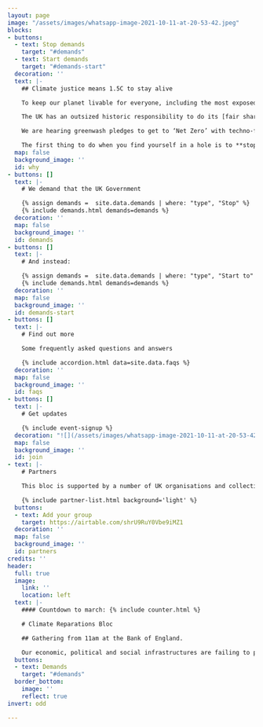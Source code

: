 ```yaml
---
layout: page
image: "/assets/images/whatsapp-image-2021-10-11-at-20-53-42.jpeg"
blocks:
- buttons:
  - text: Stop demands
    target: "#demands"
  - text: Start demands
    target: "#demands-start"
  decoration: ''
  text: |-
    ## Climate justice means 1.5C to stay alive

    To keep our planet livable for everyone, including the most exposed and marginalised among us, we need to **keep global heating to no more than 1.5C temperature increase**. Our world is already nearly 1.2C hotter. Those least responsible are already paying the highest price and have the least resources to protect themselves from raging climate impacts.

    The UK has an outsized historic responsibility to do its [fair share](https://waronwant.org/sites/default/files/20-21_FairShareUK_Infographic_web.pdf) and lead the world in meeting the global climate goal of 1.5C set by the Paris Agreement. Our country is disproportionately responsible for carbon emissions after profiting for over 400 years from slavery, colonialism and the continued extraction and exploitation of communities in the Global South.

    We are hearing greenwash pledges to get to ‘Net Zero’ with techno-fixes and more false solutions. **Net zero is NOT zero**. To meet the UK’s fair share of 1.5C to stay alive, we need a rapid and justice-centred transition to get to **real zero carbon emissions by 2030.** That’s just 9 years from now. So how do we get there and how can we force our government to go about it equitably?

    The first thing to do when you find yourself in a hole is to **stop** digging. There are red lines the UK government cannot cross if it wants to maintain credibility as a genuine climate leader. And it must **start** providing the care and reparations that communities here and around the world need to protect themselves and repair the damage already done. We hope you will join us in coming together to call for the UK to meet our **stop** and **start** demands.
  map: false
  background_image: ''
  id: why
- buttons: []
  text: |-
    # We demand that the UK Government

    {% assign demands =  site.data.demands | where: "type", "Stop" %}
    {% include demands.html demands=demands %}
  decoration: ''
  map: false
  background_image: ''
  id: demands
- buttons: []
  text: |-
    # And instead:

    {% assign demands =  site.data.demands | where: "type", "Start to" %}
    {% include demands.html demands=demands %}
  decoration: ''
  map: false
  background_image: ''
  id: demands-start
- buttons: []
  text: |-
    # Find out more

    Some frequently asked questions and answers

    {% include accordion.html data=site.data.faqs %}
  decoration: ''
  map: false
  background_image: ''
  id: faqs
- buttons: []
  text: |-
    # Get updates

    {% include event-signup %}
  decoration: "![](/assets/images/whatsapp-image-2021-10-11-at-20-53-42.jpeg)"
  map: false
  background_image: ''
  id: join
- text: |-
    # Partners

    This bloc is supported by a number of UK organisations and collectives.

    {% include partner-list.html background='light' %}
  buttons:
  - text: Add your group
    target: https://airtable.com/shrU9RuY0Vbe9iMZ1
  decoration: ''
  map: false
  background_image: ''
  id: partners
credits: ''
header:
  full: true
  image:
    link: ''
    location: left
  text: |-
    #### Countdown to march: {% include counter.html %}

    # Climate Reparations Bloc

    ## Gathering from 11am at the Bank of England.

    Our economic, political and social infrastructures are failing to protect life, and need repairing. At the COP26 Coalition’s 6 November 2021 Global Day of Climate Justice London rally, organisers from Wretched of the Earth, Stop the Mangazanami, London Renters Union, No More Exclusions, Revoke, Platform, Tipping Point and others will co-lead a reparations bloc demanding systems change.
  buttons:
  - text: Demands
    target: "#demands"
  border_bottom:
    image: ''
    reflect: true
invert: odd

---
```

